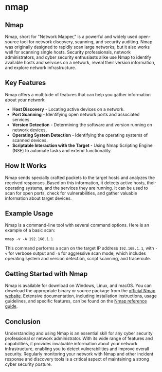 # nmap


## Nmap

Nmap, short for "Network Mapper," is a powerful and widely used open-source tool for network discovery, scanning, and security auditing. Nmap was originally designed to rapidly scan large networks, but it also works well for scanning single hosts. Security professionals, network administrators, and cyber security enthusiasts alike use Nmap to identify available hosts and services on a network, reveal their version information, and explore network infrastructure.

## Key Features

Nmap offers a multitude of features that can help you gather information about your network:

- **Host Discovery** - Locating active devices on a network.
- **Port Scanning** - Identifying open network ports and associated services.
- **Version Detection** - Determining the software and version running on network devices.
- **Operating System Detection** - Identifying the operating systems of scanned devices.
- **Scriptable Interaction with the Target** - Using Nmap Scripting Engine (NSE) to automate tasks and extend functionality.
 
## How It Works

Nmap sends specially crafted packets to the target hosts and analyzes the received responses. Based on this information, it detects active hosts, their operating systems, and the services they are running. It can be used to scan for open ports, check for vulnerabilities, and gather valuable information about target devices.

## Example Usage

Nmap is a command-line tool with several command options. Here is an example of a basic scan:

```
nmap -v -A 192.168.1.1
```

This command performs a scan on the target IP address `192.168.1.1`, with `-v` for verbose output and `-A` for aggressive scan mode, which includes operating system and version detection, script scanning, and traceroute.

## Getting Started with Nmap

Nmap is available for download on Windows, Linux, and macOS. You can download the appropriate binary or source package from the [official Nmap website](https://nmap.org/download.html). Extensive documentation, including installation instructions, usage guidelines, and specific features, can be found on the [Nmap reference guide](https://nmap.org/book/man.html).

## Conclusion

Understanding and using Nmap is an essential skill for any cyber security professional or network administrator. With its wide range of features and capabilities, it provides invaluable information about your network infrastructure, enabling you to detect vulnerabilities and improve overall security. Regularly monitoring your network with Nmap and other incident response and discovery tools is a critical aspect of maintaining a strong cyber security posture.